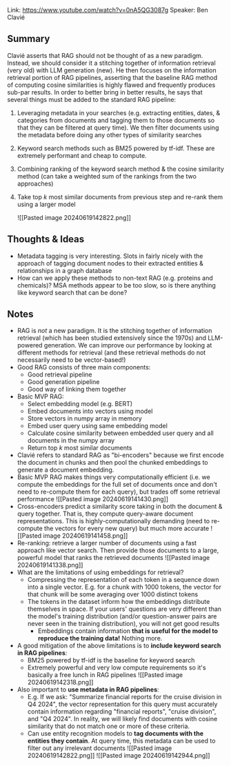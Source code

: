 Link: https://www.youtube.com/watch?v=0nA5QG3087g
Speaker: Ben Clavié
## Summary
Clavié asserts that RAG should not be thought of as a new paradigm. Instead, we should consider it a stitching together of information retrieval (very old) with LLM generation (new). He then focuses on the information retrieval portion of RAG pipelines, asserting that the baseline RAG method of computing cosine similarities is highly flawed and frequently produces sub-par results. In order to better bring in better results, he says that several things must be added to the standard RAG pipeline:
1. Leveraging metadata in your searches (e.g. extracting entities, dates, & categories from documents and tagging them to those documents so that they can be filtered at query time). We then filter documents using the metadata before doing any other types of similarity searches
2. Keyword search methods such as BM25 powered by tf-idf. These are extremely performant and cheap to compute.
3. Combining ranking of the keyword search method & the cosine similarity method (can take a weighted sum of the rankings from the two approaches)
4. Take top $k$ most similar documents from previous step and re-rank them using a larger model

	![[Pasted image 20240619142822.png]]
## Thoughts & Ideas
- Metadata tagging is very interesting. Slots in fairly nicely with the approach of tagging document nodes to their extracted entities & relationships in a graph database
- How can we apply these methods to non-text RAG (e.g. proteins and chemicals)? MSA methods appear to be too slow, so is there anything like keyword search that can be done?
## Notes
- RAG is *not* a new paradigm. It is the stitching together of information retrieval (which has been studied extensively since the 1970s) and LLM-powered generation. We can improve our performance by looking at different methods for retrieval (and these retrieval methods do not necessarily need to be vector-based!)
- Good RAG consists of three main components:
	- Good retrieval pipeline
	- Good generation pipeline
	- Good way of linking them together
- Basic MVP RAG:
	- Select embedding model (e.g. BERT)
	- Embed documents into vectors using model
	- Store vectors in numpy array in memory
	- Embed user query using same embedding model
	- Calculate cosine similarity between embedded user query and all documents in the numpy array
	- Return top $k$ most similar documents
- Clavié refers to standard RAG as "bi-encoders" because we first encode the document in chunks and then pool the chunked embeddings to generate a document embedding. 
- Basic MVP RAG makes things very computationally efficient (i.e. we compute the embeddings for the full set of documents once and don't need to re-compute them for each query), but trades off some retrieval performance
![[Pasted image 20240619141430.png]]
- Cross-encoders predict a similarity score taking in both the document & query together. That is, they compute query-aware document representations. This is highly-computationally demanding (need to re-compute the vectors for every new query) but much more accurate
![[Pasted image 20240619141458.png]]
- Re-ranking: retrieve a larger number of documents using a fast approach like vector search. Then provide those documents to a large, powerful model that ranks the retrieved documents
![[Pasted image 20240619141338.png]]
- What are the limitations of using embeddings for retrieval?
	- Compressing the representation of each token in a sequence down into a single vector. E.g. for a chunk with 1000 tokens, the vector for that chunk will be some averaging over 1000 distinct tokens
	- The tokens in the dataset inform how the embeddings distribute themselves in space. If your users' questions are very different than the model's training distribution (and/or question-answer pairs are never seen in the training distribution), you will not get good results
		- Embeddings contain information **that is useful for the model to reproduce the training data!** Nothing more.
- A good mitigation of the above limitations is to **include keyword search in RAG pipelines**:
	- BM25 powered by tf-idf is the baseline for keyword search
	- Extremely powerful and very low compute requirements so it's basically a free lunch in RAG pipelines
	![[Pasted image 20240619142318.png]]
- Also important to **use metadata in RAG pipelines**:
	- E.g. If we ask: "Summarize financial reports for the cruise division in Q4 2024", the vector representation for this query must accurately contain information regarding "financial reports", "cruise division", and "Q4 2024". In reality, we will likely find documents with cosine similarity that do not match one or more of these criteria.
	- Can use entity recognition models to **tag documents with the entities they contain**. At query time, this metadata can be used to filter out any irrelevant documents
	![[Pasted image 20240619142822.png]]
	![[Pasted image 20240619142944.png]]
